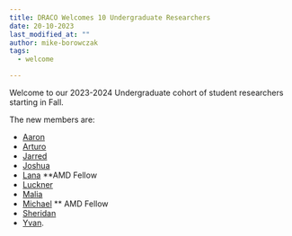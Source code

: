 ```yaml
---
title: DRACO Welcomes 10 Undergraduate Researchers
date: 20-10-2023
last_modified_at: ""
author: mike-borowczak
tags:
  - welcome

---
```


<!-- excerpt start -->
Welcome to our 2023-2024 Undergraduate cohort of student researchers starting in Fall.
<!-- excerpt end -->
The new members are:
  - [Aaron](/members/aaron-lingerfelt.html)
  - [Arturo](/members/arturo-lara.html)
  - [Jarred](/members/jarred-long.html)
  - [Joshua](/members/joshua-joseph.html)
  - [Lana](/members/lana-perkins.html) **AMD Fellow
  - [Luckner](/members/luckner-ablard.html)
  - [Malia](/members/malia-rojas.html)
  - [Michael](/members/michael-castiglia.html) ** AMD Fellow
  - [Sheridan](/members/sheridan-sloan.html)
  - [Yvan](/members/yvan-pierre.html).
